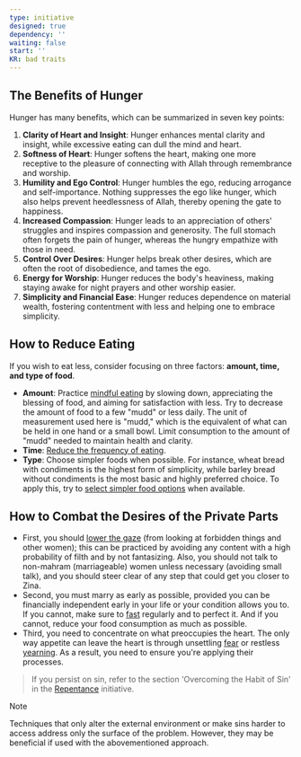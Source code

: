 ```yaml
---
type: initiative
designed: true
dependency: ''
waiting: false
start: ''
KR: bad traits
---
```


## The Benefits of Hunger

Hunger has many benefits, which can be summarized in seven key points:

1. **Clarity of Heart and Insight**: Hunger enhances mental clarity and insight, while excessive eating can dull the mind and heart.
2. **Softness of Heart**: Hunger softens the heart, making one more receptive to the pleasure of connecting with Allah through remembrance and worship.
3. **Humility and Ego Control**: Hunger humbles the ego, reducing arrogance and self-importance. Nothing suppresses the ego like hunger, which also helps prevent heedlessness of Allah, thereby opening the gate to happiness.
4. **Increased Compassion**: Hunger leads to an appreciation of others' struggles and inspires compassion and generosity. The full stomach often forgets the pain of hunger, whereas the hungry empathize with those in need.
5. **Control Over Desires**: Hunger helps break other desires, which are often the root of disobedience, and tames the ego.
6. **Energy for Worship**: Hunger reduces the body's heaviness, making staying awake for night prayers and other worship easier.
7. **Simplicity and Financial Ease**: Hunger reduces dependence on material wealth, fostering contentment with less and helping one to embrace simplicity.

## How to Reduce Eating

If you wish to eat less, consider focusing on three factors: **amount, time, and type of food**.

* **Amount**: Practice [mindful eating](Processes/Renew%20your%20intentions%20and%20say%20basmalla.md) by slowing down, appreciating the blessing of food, and aiming for satisfaction with less. Try to decrease the amount of food to a few "mudd" or less daily. The unit of measurement used here is "mudd," which is the equivalent of what can be held in one hand or a small bowl. Limit consumption to the amount of "mudd" needed to maintain health and clarity.
* **Time**: [Reduce the frequency of eating](Processes/Reduce%20time%20spend%20eating.md).
* **Type**: Choose simpler foods when possible. For instance, wheat bread with condiments is the highest form of simplicity, while barley bread without condiments is the most basic and highly preferred choice. To apply this, try to [select simpler food options](Processes/Decrease%20attachment%20to%20a%20type%20of%20food.md) when available.

## How to Combat the Desires of the Private Parts

* First, you should [lower the gaze](Processes/Guarding%20your%20eyes%20and%20ears.md) (from looking at forbidden things and other women); this can be practiced by avoiding any content with a high probability of filth and by not fantasizing. Also, you should not talk to non-mahram (marriageable) women unless necessary (avoiding small talk), and you should steer clear of any step that could get you closer to Zina.
* Second, you must marry as early as possible, provided you can be financially independent early in your life or your condition allows you to. If you cannot, make sure to [fast](Initiatives/worship/Fasting.md) regularly and to perfect it. And if you cannot, reduce your food consumption as much as possible.
* Third, you need to concentrate on what preoccupies the heart. The only way appetite can leave the heart is through unsettling [fear](Processes/fear%20and%20hope.md) or restless [yearning](Initiatives/good%20traits/Love.md). As a result, you need to ensure you're applying their processes.

> If you persist on sin, refer to the section 'Overcoming the Habit of Sin' in the [Repentance](Initiatives/good%20traits/Repentance.md) initiative.

> [!note]
> 
> 
> Techniques that only alter the external environment or make sins harder to access address only the surface of the problem. However, they may be beneficial if used with the abovementioned approach.
> 

